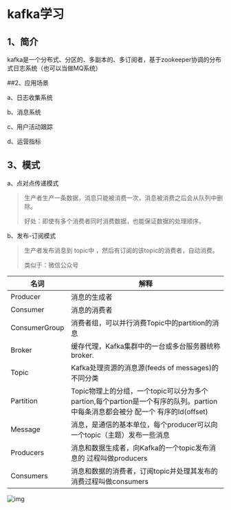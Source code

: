 # kafka学习

## 1、简介

kafka是一个分布式、分区的、多副本的、多订阅者，基于zookeeper协调的分布式日志系统（也可以当做MQ系统）

##2、应用场景

a、日志收集系统

b、消息系统

c、用户活动跟踪

d、运营指标

## 3、模式

a、点对点传递模式

> 生产者生产一条数据，消息只能被消费一次，消息被消费之后会从队列中删除。
>
> 好处：即使有多个消费者同时消费数据，也能保证数据的处理顺序。



b、发布-订阅模式

> 生产者发布消息到 topic中 ，然后有订阅的该topic的消费者，自动消费。
>
> 类似于：微信公众号



| **名词**      | **解释**                                                     |
| ------------- | ------------------------------------------------------------ |
| Producer      | 消息的生成者                                                 |
| Consumer      | 消息的消费者                                                 |
| ConsumerGroup | 消费者组，可以并行消费Topic中的partition的消息               |
| Broker        | 缓存代理，Kafka集群中的一台或多台服务器统称broker.           |
| Topic         | Kafka处理资源的消息源(feeds of messages)的不同分类           |
| Partition     | Topic物理上的分组，一个topic可以分为多个partion,每个partion是一个有序的队列。partion中每条消息都会被分                配一个 有序的Id(offset) |
| Message       | 消息，是通信的基本单位，每个producer可以向一个topic（主题）发布一些消息 |
| Producers     | 消息和数据生成者，向Kafka的一个topic发布消息的 过程叫做producers |
| Consumers     | 消息和数据的消费者，订阅topic并处理其发布的消费过程叫做consumers |

![img](http://kafka.apachecn.org/10/images/log_anatomy.png)